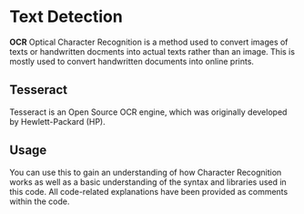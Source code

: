 # Text Detection #
**OCR** Optical Character Recognition is a method used to convert images of texts or handwritten docments into actual texts rather than an image. This is mostly used to convert handwritten documents into online prints.

## Tesseract ##
Tesseract is an Open Source OCR engine, which was originally developed by Hewlett-Packard (HP).

## Usage ##
You can use this to gain an understanding of how Character Recognition works as well as a basic understanding of the syntax and libraries used in this code. All code-related explanations have been provided as comments within the code.
